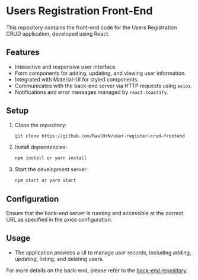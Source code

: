 
# Users Registration Front-End

This repository contains the front-end code for the Users Registration CRUD application, developed using React.

## Features

- Interactive and responsive user interface.
- Form components for adding, updating, and viewing user information.
- Integrated with Material-UI for styled components.
- Communicates with the back-end server via HTTP requests using `axios`.
- Notifications and error messages managed by `react-toastify`.

## Setup

1. Clone the repository:
   ```bash
   git clone https://github.com/RaulHrN/user-register-crud-frontend

2. Install dependencies:
   ```bash
   npm install or yarn install

3. Start the development server:
   ```bash
   npm start or yarn start

## Configuration
Ensure that the back-end server is running and accessible at the correct URL as specified in the axios configuration.

## Usage
 - The application provides a UI to manage user records, including adding, updating, listing, and deleting users.

 For more details on the back-end, please refer to the [back-end repository](https://github.com/RaulHrN/user-register-crud-backend).
